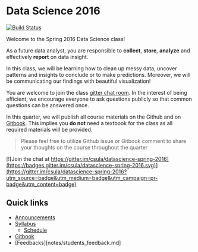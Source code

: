 # Data Science 2016

[![Build Status](https://travis-ci.org/csula/datascience-spring-2016.svg?branch=master)](https://travis-ci.org/csula/datascience-spring-2016)

Welcome to the Spring 2016 Data Science class!

As a future data analyst, you are responsible to **collect**, **store**, **analyze** and effectively **report** on data insight.

In this class, we will be learning how to clean up messy data, uncover patterns and insights to conclude or to make predictions. Moreover, we will be communicating our findings with beautiful visualization!

You are welcome to join the class [gitter chat room](https://gitter.im/csula/datascience-spring-2016).  In the interest of being efficient, we encourage everyone to ask questions publicly so that common questions can be answered once.

In this quarter, we will publish all course materials on the Github and on [Gitbook][1].  This implies you **do not** need a textbook for the class as all required materials will be provided.

> Please feel free to utilize Github issue or Gitbook comment to share your thoughts on the course throughout the quarter

[![Join the chat at https://gitter.im/csula/datascience-spring-2016](https://badges.gitter.im/csula/datascience-spring-2016.svg)](https://gitter.im/csula/datascience-spring-2016?utm_source=badge&utm_medium=badge&utm_campaign=pr-badge&utm_content=badge)

## Quick links

* [Announcements](announcements.md)
* [Syllabus](syllabus.md)
  * [Schedule](syllabus.md#course-schedule)
* [Gitbook][1]
* [Feedbacks][notes/students_feedback.md]

[1]: https://www.gitbook.com/book/rcliao/datascience-spring-2016/
